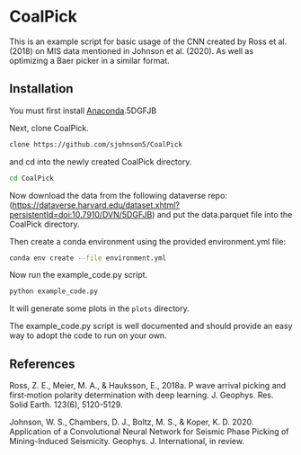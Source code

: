 # CoalPick

This is an example script for basic usage of the CNN created by Ross et al. (2018)
on MIS data mentioned in Johnson et al. (2020). As well as optimizing a Baer picker in a similar format.

## Installation

You must first install [Anaconda](https://docs.conda.io/projects/conda/en/latest/user-guide/install/download.html).5DGFJB

Next, clone CoalPick.
```bash
clone https://github.com/sjohnson5/CoalPick
```
and cd into the newly created CoalPick directory.
```bash
cd CoalPick
```
Now download the data from the following dataverse repo:
(https://dataverse.harvard.edu/dataset.xhtml?persistentId=doi:10.7910/DVN/5DGFJB)
and put the data.parquet file into the CoalPick directory.


Then create a conda environment using the provided environment.yml file:
```bash
conda env create --file environment.yml
```
Now run the example_code.py script.
```bash
python example_code.py
```
It will generate some plots in the `plots` directory.

The example_code.py script is well documented and should provide an easy
way to adopt the code to run on your own.

## References

Ross, Z. E., Meier, M. A., & Hauksson, E., 2018a. P wave arrival picking
and first‐motion polarity determination with deep learning. J. Geophys. Res.
Solid Earth. 123(6), 5120-5129.

Johnson, W. S., Chambers, D. J., Boltz, M. S., & Koper, K. D. 2020. Application
of a Convolutional Neural Network for Seismic Phase Picking of Mining-Induced
Seismicity. Geophys. J. International, in review.